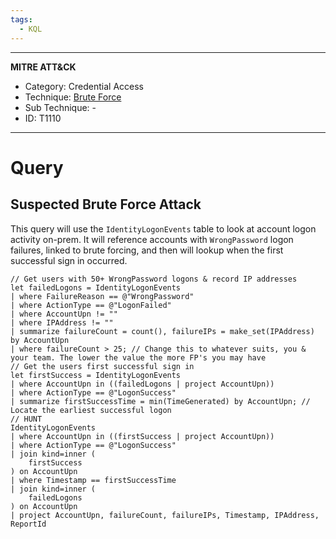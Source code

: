 ```yaml
---
tags:
  - KQL
---
```

---
**MITRE ATT&CK**
- Category: Credential Access
- Technique: [Brute Force](https://attack.mitre.org/techniques/T1110/)
- Sub Technique: - 
- ID: T1110
---
# Query

## Suspected Brute Force Attack

This query will use the `IdentityLogonEvents` table to look at account logon activity on-prem. It will reference accounts with `WrongPassword` logon failures, linked to brute forcing, and then will lookup when the first successful sign in occurred. 

```KQL
// Get users with 50+ WrongPassword logons & record IP addresses
let failedLogons = IdentityLogonEvents
| where FailureReason == @"WrongPassword"
| where ActionType == @"LogonFailed"
| where AccountUpn != ""
| where IPAddress != ""
| summarize failureCount = count(), failureIPs = make_set(IPAddress) by AccountUpn
| where failureCount > 25; // Change this to whatever suits, you & your team. The lower the value the more FP's you may have
// Get the users first successful sign in
let firstSuccess = IdentityLogonEvents
| where AccountUpn in ((failedLogons | project AccountUpn))
| where ActionType == @"LogonSuccess"
| summarize firstSuccessTime = min(TimeGenerated) by AccountUpn; // Locate the earliest successful logon
// HUNT
IdentityLogonEvents
| where AccountUpn in ((firstSuccess | project AccountUpn))
| where ActionType == @"LogonSuccess"
| join kind=inner (
    firstSuccess
) on AccountUpn
| where Timestamp == firstSuccessTime
| join kind=inner (
    failedLogons
) on AccountUpn
| project AccountUpn, failureCount, failureIPs, Timestamp, IPAddress, ReportId
```
